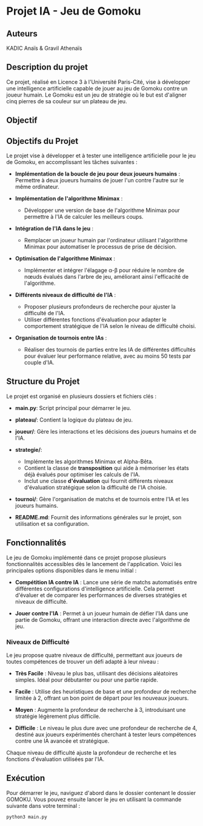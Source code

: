 # Projet IA - Jeu de Gomoku

## Auteurs
KADIC Anaïs & Gravil Athenaïs

## Description du projet
Ce projet, réalisé en Licence 3 à l'Université Paris-Cité, vise à développer une intelligence artificielle capable de jouer au jeu de Gomoku contre un joueur humain. Le Gomoku est un jeu de stratégie où le but est d'aligner cinq pierres de sa couleur sur un plateau de jeu.

## Objectif 

## Objectifs du Projet

Le projet vise à développer et à tester une intelligence artificielle pour le jeu de Gomoku, en accomplissant les tâches suivantes :

- **Implémentation de la boucle de jeu pour deux joueurs humains** : Permettre à deux joueurs humains de jouer l'un contre l'autre sur le même ordinateur.

- **Implémentation de l'algorithme Minimax** :
  - Développer une version de base de l'algorithme Minimax pour permettre à l'IA de calculer les meilleurs coups.

- **Intégration de l'IA dans le jeu** :
  - Remplacer un joueur humain par l'ordinateur utilisant l'algorithme Minimax pour automatiser le processus de prise de décision.

- **Optimisation de l'algorithme Minimax** :
  - Implémenter et intégrer l'élagage α-β pour réduire le nombre de nœuds évalués dans l'arbre de jeu, améliorant ainsi l'efficacité de l'algorithme.

- **Différents niveaux de difficulté de l'IA** :
  - Proposer plusieurs profondeurs de recherche pour ajuster la difficulté de l'IA.
  - Utiliser différentes fonctions d'évaluation pour adapter le comportement stratégique de l'IA selon le niveau de difficulté choisi.

- **Organisation de tournois entre IAs** :
  - Réaliser des tournois de parties entre les IA de différentes difficultés pour évaluer leur performance relative, avec au moins 50 tests par couple d'IA.

## Structure du Projet

Le projet est organisé en plusieurs dossiers et fichiers clés :

- **main.py**: Script principal pour démarrer le jeu.

- **plateau/**: Contient la logique du plateau de jeu.

- **joueur/**: Gère les interactions et les décisions des joueurs humains et de l'IA.

- **strategie/**:
  - Implémente les algorithmes Minimax et Alpha-Bêta.
  - Contient la classe de **transposition** qui aide à mémoriser les états déjà évalués pour optimiser les calculs de l'IA.
  - Inclut une classe **d'évaluation** qui fournit différents niveaux d'évaluation stratégique selon la difficulté de l'IA choisie.

- **tournoi/**: Gère l'organisation de matchs et de tournois entre l'IA et les joueurs humains.

- **README.md**: Fournit des informations générales sur le projet, son utilisation et sa configuration.


## Fonctionnalités

Le jeu de Gomoku implémenté dans ce projet propose plusieurs fonctionnalités accessibles dès le lancement de l'application. Voici les principales options disponibles dans le menu initial :

- **Compétition IA contre IA** : Lance une série de matchs automatisés entre différentes configurations d'intelligence artificielle. Cela permet d'évaluer et de comparer les performances de diverses stratégies et niveaux de difficulté.

- **Jouer contre l'IA** : Permet à un joueur humain de défier l'IA dans une partie de Gomoku, offrant une interaction directe avec l'algorithme de jeu.

### Niveaux de Difficulté

Le jeu propose quatre niveaux de difficulté, permettant aux joueurs de toutes compétences de trouver un défi adapté à leur niveau :

- **Très Facile** : Niveau le plus bas, utilisant des décisions aléatoires simples. Idéal pour débutanter ou pour une partie rapide.

- **Facile** : Utilise des heuristiques de base et une profondeur de recherche limitée à 2, offrant un bon point de départ pour les nouveaux joueurs.

- **Moyen** : Augmente la profondeur de recherche à 3, introduisant une stratégie légèrement plus difficile.

- **Difficile** : Le niveau le plus dure avec une profondeur de recherche de 4, destiné aux joueurs expérimentés cherchant à tester leurs compétences contre une IA avancée et stratégique.

Chaque niveau de difficulté ajuste la profondeur de recherche et les fonctions d'évaluation utilisées par l'IA.

## Exécution

Pour démarrer le jeu, naviguez d'abord dans le dossier contenant le dossier GOMOKU. Vous pouvez ensuite lancer le jeu en utilisant la commande suivante dans votre terminal :

```bash
python3 main.py
